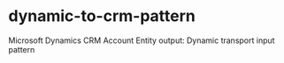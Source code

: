 # dynamic-to-crm-pattern
Microsoft Dynamics CRM Account Entity output: Dynamic transport input pattern
